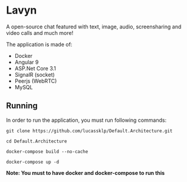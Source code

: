 # Lavyn

A open-source chat featured with text, image, audio, screensharing and video calls and much more!


The application is made of:
- Docker
- Angular 9
- ASP.Net Core 3.1
- SignalR (socket)
- Peerjs (WebRTC)
- MySQL

## Running

In order to run the application, you must run following commands:

``git clone https://github.com/lucassklp/Default.Architecture.git``

``cd Default.Architecture``

``docker-compose build --no-cache``

``docker-compose up -d``


**Note: You must to have docker and docker-compose to run this**
